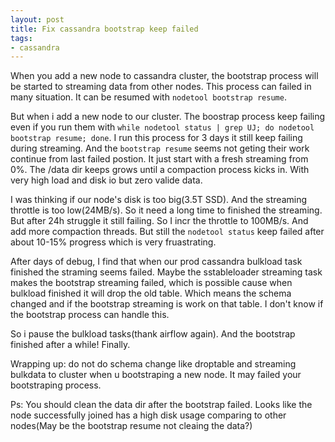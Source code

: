 ```yaml
---
layout: post
title: Fix cassandra bootstrap keep failed
tags:
- cassandra
---
```


When you add a new node to cassandra cluster, the bootstrap process will be started to streaming data from other nodes. This process can failed in many situation. It can be resumed with `nodetool bootstrap resume`.

But when i add a new node to our cluster. The boostrap process keep failing even if you run them with `while nodetool status | grep UJ; do nodetool bootstrap resume; done`. I run this process for 3 days it still keep failing during streaming. And the `bootstrap resume` seems not geting their work continue from last failed postion. It just start with a fresh streaming from 0%. The /data dir keeps grows until a compaction process kicks in. With very high load and disk io but zero valide data.

I was thinking if our node's disk is too big(3.5T SSD). And the streaming throttle is too low(24MB/s). So it need a long time to finished the streaming. But after 24h struggle it still failing. So I incr the throttle to 100MB/s. And add more compaction threads. But still the `nodetool status` keep failed after about 10-15% progress which is very fruastrating.

After days of debug, I find that when our prod cassandra bulkload task finished the straming seems failed. Maybe the sstableloader streaming task makes the bootstrap streaming failed, which is possible cause when bulkload finished it will drop the old table. Which means the schema changed and if the bootstrap streaming is work on that table. I don't know if the bootstrap process can handle this.

So i pause the bulkload tasks(thank airflow again). And the bootstrap finished after a while! Finally.

Wrapping up: do not do schema change like droptable and streaming bulkdata to cluster when u bootstraping a new node. It may failed your bootstraping process.

Ps: You should clean the data dir after the bootstrap failed. Looks like the node successfully joined has a high disk usage comparing to other nodes(May be the bootstrap resume not cleaing the data?)
